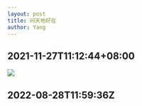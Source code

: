 ```yaml
---
layout: post
title: 问天地好在
author: Yang
--- 
```


## 2021-11-27T11:12:44+08:00

![](https://b2.nanking.top/img/4436affb-21aa-43a5-a626-ad40e4c11975.png)

## 2022-08-28T11:59:36Z

![]()
